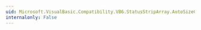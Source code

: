 ```yaml
---
uid: Microsoft.VisualBasic.Compatibility.VB6.StatusStripArray.AutoSizeChanged
internalonly: False
---
```

